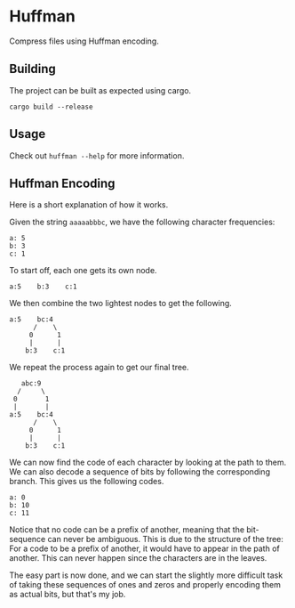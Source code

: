 # Huffman

Compress files using Huffman encoding.

## Building

The project can be built as expected using cargo.

```
cargo build --release
```

## Usage

Check out `huffman --help` for more information.

## Huffman Encoding

Here is a short explanation of how it works.

Given the string `aaaaabbbc`, we have the following character frequencies:

```
a: 5
b: 3
c: 1
```

To start off, each one gets its own node.

```
a:5    b:3    c:1
```

We then combine the two lightest nodes to get the following.

```
a:5    bc:4
      /    \
     0      1
     |      |
    b:3    c:1
```

We repeat the process again to get our final tree.

```
   abc:9
  /     \
 0       1
 |       |
a:5    bc:4
      /    \
     0      1
     |      |
    b:3    c:1
```

We can now find the code of each character by looking at the path to them.
We can also decode a sequence of bits by following the corresponding branch.
This gives us the following codes.

```
a: 0
b: 10
c: 11
```

Notice that no code can be a prefix of another, meaning that the bit-sequence can never be ambiguous.
This is due to the structure of the tree: For a code to be a prefix of another, it would have to appear in the path of another.
This can never happen since the characters are in the leaves.

The easy part is now done, and we can start the slightly more difficult task of taking these sequences of ones and zeros and properly encoding them as actual bits, but that's my job.
